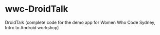 # wwc-DroidTalk
DroidTalk (complete code for the demo app for Women Who Code Sydney, Intro to Android workshop)
